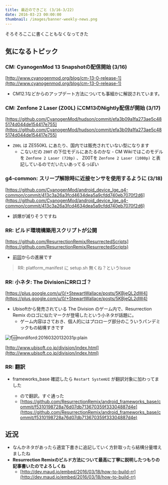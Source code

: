 ```yaml
---
title: 最近のできごと (3/16-3/22)
date: 2016-03-23 00:00:00
thumbnail: /images/banner-weekly-news.png
---
```


そろそろここに書くこともなくなってきた

<!--more-->

## 気になるトピック

### CM: CyanogenMod 13 Snapshotの配信開始 (3/16)

[http://www.cyanogenmod.org/blog/cm-13-0-release-1](http://www.cyanogenmod.org/blog/cm-13-0-release-1)

- CM12.1などからのアップデート方法についても事細かに解説されています。

### CM: Zenfone 2 Laser (Z00L) にCM13のNightly配信が開始 (3/17)

[https://github.com/CyanogenMod/hudson/commit/efa3b09a1fa273ae5c485174d044de154417e755](https://github.com/CyanogenMod/hudson/commit/efa3b09a1fa273ae5c485174d044de154417e755)

- `Z00L` は ZE550KL にあたり、国内では販売されていない型になります
    - こないだの `Z00T` の下位モデルにあたるのかな
            - CM Wikiではこのモデルを `Zenfone 2 Laser (720p)` 、 Z00Tを `Zenfone 2 Laser (1080p)` と表記しているのでだいたいあってるっぽい

### g4-common: スリープ解除時に近接センサを使用するように (3/18)

[https://github.com/CyanogenMod/android_device_lge_g4-common/commit/413c3a26a3fcd4634dea5a9cfdd740eb7070f2d6](https://github.com/CyanogenMod/android_device_lge_g4-common/commit/413c3a26a3fcd4634dea5a9cfdd740eb7070f2d6)

- 誤爆が減りそうですね

### RR: ビルド環境構築用スクリプトが公開

[https://github.com/ResurrectionRemix/ResurrectedScripts](https://github.com/ResurrectionRemix/ResurrectedScripts)

- [前回](http://dev.maud.io/entry/2016/03/16/mar-w2-news)からの進展です

> RR: platform_manifest に setup.sh 無くね？というIssue

### RR: 小ネタ: The DivisionにRRロゴ？

[https://plus.google.com/u/0/+StewartWallace/posts/5KBjeQL2dW4](https://plus.google.com/u/0/+StewartWallace/posts/5KBjeQL2dW4)

- Ubisoftから発売されている The Division のゲーム内で、Resurrection Remix のロゴに似たマークが登場したという小ネタが話題に。
    - ゲーム内容はさておき、個人的にはプロローグ部分のこういうパンデミックもの結構すきです

![f:id:mordiford:20160320132031p:plain](http://cdn-ak.f.st-hatena.com/images/fotolife/m/mordiford/20160320/20160320132031.png)

[http://www.ubisoft.co.jp/division/index.html](http://www.ubisoft.co.jp/division/index.html)

### RR: 翻訳

- frameworks_base 確認したら `Restart SystemUI` が翻訳対象に加わってました

    - ので翻訳。すぐ通った  
    - [https://github.com/ResurrectionRemix/android_frameworks_base/commit/f5310198728a76d07db713670359f33304887d4e](https://github.com/ResurrectionRemix/android_frameworks_base/commit/f5310198728a76d07db713670359f33304887d4e)

## 近況

- なんかネタがあったら適宜下書きに追記していく方針取ったら結構分量増えましたね
- **Resurrection Remixのビルド方法について最高に丁寧に説明したつもりの記事書いたのでよろしくね**
    - [http://dev.maud.io/embed/2016/03/18/how-to-build-rr](http://dev.maud.io/embed/2016/03/18/how-to-build-rr)
